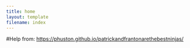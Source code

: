 ```yaml
---
title: home
layout: template
filename: index
---
```


#Help from: https://phuston.github.io/patrickandfrantonarethebestninjas/
